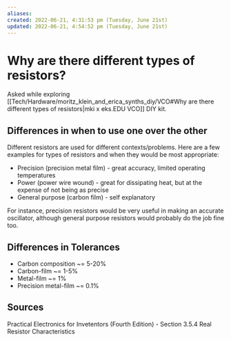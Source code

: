 ```yaml
---
aliases: 
created: 2022-06-21, 4:31:53 pm (Tuesday, June 21st)
updated: 2022-06-21, 4:54:52 pm (Tuesday, June 21st)
---
```

# Why are there different types of resistors?

Asked while exploring [[Tech/Hardware/moritz_klein_and_erica_synths_diy/VCO#Why are there different types of resistors|mki x eks.EDU VCO]] DIY kit.

## Differences in when to use one over the other
Different resistors are used for different contexts/problems.
Here are a few examples for types of resistors and when they would be most appropriate:
- Precision (precision metal film) - great accuracy, limited operating temperatures
- Power (power wire wound) - great for dissipating heat, but at the expense of not being as precise
- General purpose (carbon film) - self explanatory

For instance, precision resistors would be very useful in making an accurate oscillator, although general purpose resistors would probably do the job fine too.

## Differences in Tolerances
- Carbon composition ~= 5-20%
- Carbon-film ~= 1-5%
- Metal-film ~= 1%
- Precision metal-film ~= 0.1%

## Sources
Practical Electronics for Invetentors (Fourth Edition) - Section 3.5.4 Real Resistor Characteristics